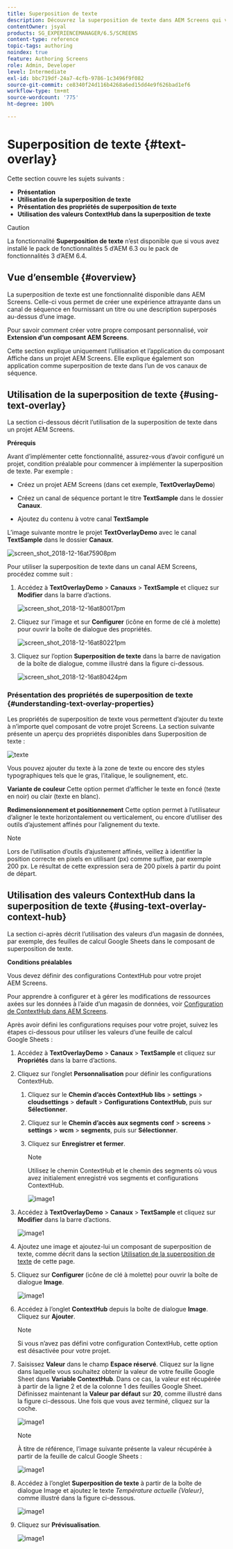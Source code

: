 ```yaml
---
title: Superposition de texte
description: Découvrez la superposition de texte dans AEM Screens qui vous permet de créer une expérience attrayante dans un canal de séquence en incluant un titre ou une description superposés à une image.
contentOwner: jsyal
products: SG_EXPERIENCEMANAGER/6.5/SCREENS
content-type: reference
topic-tags: authoring
noindex: true
feature: Authoring Screens
role: Admin, Developer
level: Intermediate
exl-id: bbc719df-24a7-4cfb-9786-1c3496f9f082
source-git-commit: ce8340f24d116b4268a6ed15dd4e9f626bad1ef6
workflow-type: tm+mt
source-wordcount: '775'
ht-degree: 100%

---
```


# Superposition de texte {#text-overlay}

Cette section couvre les sujets suivants :

* **Présentation**
* **Utilisation de la superposition de texte**
* **Présentation des propriétés de superposition de texte**
* **Utilisation des valeurs ContextHub dans la superposition de texte**

>[!CAUTION]
>
>La fonctionnalité **Superposition de texte** n’est disponible que si vous avez installé le pack de fonctionnalités 5 d’AEM 6.3 ou le pack de fonctionnalités 3 d’AEM 6.4.

## Vue d’ensemble {#overview}

La superposition de texte est une fonctionnalité disponible dans AEM Screens. Celle-ci vous permet de créer une expérience attrayante dans un canal de séquence en fournissant un titre ou une description superposés au-dessus d’une image.

Pour savoir comment créer votre propre composant personnalisé, voir **Extension d’un composant AEM Screens**.

Cette section explique uniquement l’utilisation et l’application du composant Affiche dans un projet AEM Screens. Elle explique également son application comme superposition de texte dans l’un de vos canaux de séquence.

## Utilisation de la superposition de texte {#using-text-overlay}

La section ci-dessous décrit l’utilisation de la superposition de texte dans un projet AEM Screens.

**Prérequis**

Avant d’implémenter cette fonctionnalité, assurez-vous d’avoir configuré un projet, condition préalable pour commencer à implémenter la superposition de texte. Par exemple :

* Créez un projet AEM Screens (dans cet exemple, **TextOverlayDemo**)

* Créez un canal de séquence portant le titre **TextSample** dans le dossier **Canaux**.

* Ajoutez du contenu à votre canal **TextSample**

L’image suivante montre le projet **TextOverlayDemo** avec le canal **TextSample** dans le dossier **Canaux**.

![screen_shot_2018-12-16at75908pm](assets/screen_shot_2018-12-16at75908pm.png)

Pour utiliser la superposition de texte dans un canal AEM Screens, procédez comme suit :

1. Accédez à **TextOverlayDemo** > **Canauxs** > **TextSample** et cliquez sur **Modifier** dans la barre d’actions.

   ![screen_shot_2018-12-16at80017pm](assets/screen_shot_2018-12-16at80017pm.png)

1. Cliquez sur l’image et sur **Configurer** (icône en forme de clé à molette) pour ouvrir la boîte de dialogue des propriétés.

   ![screen_shot_2018-12-16at80221pm](assets/screen_shot_2018-12-16at80221pm.png)

1. Cliquez sur l’option **Superposition de texte** dans la barre de navigation de la boîte de dialogue, comme illustré dans la figure ci-dessous.

   ![screen_shot_2018-12-16at80424pm](assets/screen_shot_2018-12-16at80424pm.png)

### Présentation des propriétés de superposition de texte {#understanding-text-overlay-properties}

Les propriétés de superposition de texte vous permettent d’ajouter du texte à n’importe quel composant de votre projet Screens. La section suivante présente un aperçu des propriétés disponibles dans Superposition de texte :

![texte](assets/text.gif)

Vous pouvez ajouter du texte à la zone de texte ou encore des styles typographiques tels que le gras, l’italique, le soulignement, etc.

**Variante de couleur** Cette option permet d’afficher le texte en foncé (texte en noir) ou clair (texte en blanc).

**Redimensionnement et positionnement** Cette option permet à l’utilisateur d’aligner le texte horizontalement ou verticalement, ou encore d’utiliser des outils d’ajustement affinés pour l’alignement du texte.

>[!NOTE]
>
>Lors de l’utilisation d’outils d’ajustement affinés, veillez à identifier la position correcte en pixels en utilisant (px) comme suffixe, par exemple 200 px. Le résultat de cette expression sera de 200 pixels à partir du point de départ.

## Utilisation des valeurs ContextHub dans la superposition de texte {#using-text-overlay-context-hub}

La section ci-après décrit l’utilisation des valeurs d’un magasin de données, par exemple, des feuilles de calcul Google Sheets dans le composant de superposition de texte.

**Conditions préalables**

Vous devez définir des configurations ContextHub pour votre projet AEM Screens.

Pour apprendre à configurer et à gérer les modifications de ressources axées sur les données à l’aide d’un magasin de données, voir [Configuration de ContextHub dans AEM Screens](https://experienceleague.adobe.com/fr/docs/experience-manager-screens/user-guide/developing/configuring-context-hub).

Après avoir défini les configurations requises pour votre projet, suivez les étapes ci-dessous pour utiliser les valeurs d’une feuille de calcul Google Sheets :

1. Accédez à **TextOverlayDemo** > **Canaux** > **TextSample** et cliquez sur **Propriétés** dans la barre d’actions.

1. Cliquez sur l’onglet **Personnalisation** pour définir les configurations ContextHub.

   1. Cliquez sur le **Chemin d’accès ContextHub** **libs** > **settings** > **cloudsettings** > **default** > **Configurations ContextHub**, puis sur **Sélectionner**.

   1. Cliquez sur le **Chemin d’accès aux segments** **conf** > **screens** > **settings** > **wcm** > **segments**, puis sur **Sélectionner**.

   1. Cliquez sur **Enregistrer et fermer**.

      >[!NOTE]
      >
      >Utilisez le chemin ContextHub et le chemin des segments où vous avez initialement enregistré vos segments et configurations ContextHub.

      ![image1](/help/user-guide/assets/text-overlay/text-overlay8.png)

1. Accédez à **TextOverlayDemo** > **Canaux** > **TextSample** et cliquez sur **Modifier** dans la barre d’actions.

   ![image1](/help/user-guide/assets/text-overlay/text-overlay1.png)

1. Ajoutez une image et ajoutez-lui un composant de superposition de texte, comme décrit dans la section [Utilisation de la superposition de texte](/help/user-guide/text-overlay.md#using-text-overlay) de cette page.

1. Cliquez sur **Configurer** (icône de clé à molette) pour ouvrir la boîte de dialogue **Image**.

   ![image1](/help/user-guide/assets/text-overlay/text-overlay4.png)

1. Accédez à l’onglet **ContextHub** depuis la boîte de dialogue **Image**. Cliquez sur **Ajouter**.

   >[!NOTE]
   >Si vous n’avez pas défini votre configuration ContextHub, cette option est désactivée pour votre projet.

1. Saisissez **Valeur** dans le champ **Espace réservé**. Cliquez sur la ligne dans laquelle vous souhaitez obtenir la valeur de votre feuille Google Sheet dans **Variable ContextHub**. Dans ce cas, la valeur est récupérée à partir de la ligne 2 et de la colonne 1 des feuilles Google Sheet. Définissez maintenant la **Valeur par défaut** sur **20**, comme illustré dans la figure ci-dessous. Une fois que vous avez terminé, cliquez sur la coche.

   ![image1](/help/user-guide/assets/text-overlay/text-overlay5.png)

   >[!NOTE]
   >À titre de référence, l’image suivante présente la valeur récupérée à partir de la feuille de calcul Google Sheets :

   ![image1](/help/user-guide/assets/text-overlay/text-overlay6.png)

1. Accédez à l’onglet **Superposition de texte** à partir de la boîte de dialogue Image et ajoutez le texte *Température actuelle {Valeur}*, comme illustré dans la figure ci-dessous.

   ![image1](/help/user-guide/assets/text-overlay/text-overlay7.png)

1. Cliquez sur **Prévisualisation**.

   ![image1](/help/user-guide/assets/text-overlay/text-overlay10.png)
